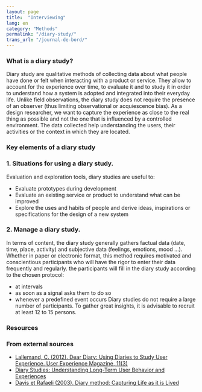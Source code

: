```yaml
---
layout: page
title:  "Interviewing"
lang: en
category: "Methods"
permalink: "/diary-study/"
trans_url: "/journal-de-bord/"
---
```


### What is a diary study?
Diary study are qualitative methods of collecting data about what people have done or felt when 
interacting with a product or service. They allow to account for the experience over time, to evaluate it 
and to study it in order to understand how a system is adopted and integrated into their everyday life.
Unlike field observations, the diary study does not require the presence of an observer (thus limiting observational or acquiescence bias). As a design researcher, we want to 
capture the experience as close to the real thing as possible and not the one that is influenced by a controlled environment.
The data collected help understanding the users, their activities or the context in which they are located.

### Key elements of a diary study
### 1. Situations for using a diary study.
Evaluation and exploration tools, diary studies are useful to:
* Evaluate prototypes during development
* Evaluate an existing service or product to understand what can be improved
* Explore the uses and habits of people and derive ideas, inspirations or specifications for the design of a new system

### 2. Manage a diary study.
In terms of content, the diary study generally gathers factual data (date, time, place, activity) and subjective data (feelings, emotions, mood ...). Whether in paper or electronic format, this method requires motivated and conscientious participants who will have the rigor to enter their data frequently and regularly. 
the participants will fill in the diary study according to the chosen protocol: 
* at intervals
* as soon as a signal asks them to do so
* whenever a predefined event occurs
Diary studies do not require a large number of participants. 
To gather great insights, it is advisable to recruit at least 12 to 15 persons.

### Resources
### From external sources
* [Lallemand, C. (2012). Dear Diary: Using Diaries to Study User Experience. User Experience Magazine, 11(3)](https://www.canada.ca/en/treasury-board-secretariat/services/government-communications/public-opinion-research-government.html#toc3)
* [Diary Studies: Understanding Long-Term User Behavior and Experiences](https://www.nngroup.com/articles/diary-studies/)
* [Davis et Rafaeli (2003). Diary method: Capturing Life as it is Lived](http://www.columbia.edu/~nb2229/docs/bolger-davis-rafaeli-arp-2003.pdf)
